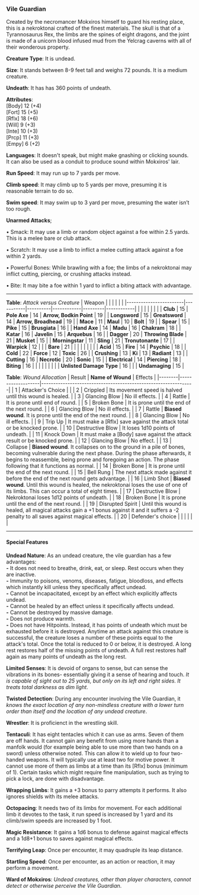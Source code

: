 ### Vile Guardian
Created by the necromancer Mokxiros himself to guard his resting place, this is a nekroktonai crafted of the finest materials. The skull is that of a Tyrannosaurus Rex, the limbs are the spines of eight dragons, and the joint is made of a unicorn blood infused mud from the Yelcrag caverns with all of their wonderous property.

**Creature Type**: It is undead.

**Size**: It stands between 8-9 feet tall and weighs 72 pounds. It is a medium creature.

**Undeath**: It has has 360 points of undeath.

**Attributes**:  
[Body] 12 (+4)  
[Fort] 15 (+5)  
[Rflx] 18 (+6)  
[Will] 9 (+3)  
[Inte] 10 (+3)  
[Prcp] 11 (+3)  
[Empy] 6 (+2)  

**Languages**: It doesn't speak, but might make gnashing or clicking sounds. It can also be used as a conduit to produce sound within Mokxiros' lair.

**Run Speed**: It may run up to 7 yards per move.

**Climb speed**: It may climb up to 5 yards per move, presuming it is reasonable terrain to do so.

**Swim speed**: It may swim up to 3 yard per move, presuming the water isn’t too rough.

**Unarmed Attacks**;

 • Smack: It may use a limb or random object against a foe within 2.5 yards. This is a melee bare or club attack.

 • Scratch: It may use a limb to inflict a melee cutting attack against a foe within 2 yards.

 • Powerful Bones: While brawling with a foe; the limbs of a nekroktonai may inflict cutting, piercing, or crushing attacks instead.

 • Bite: It may bite a foe within 1 yard to inflict a biting attack with advantage.

---------------------

**Table**: *Attack versus Creature*
| Weapon                 |          |            |         |            |         |
|------------------------|-----------|----------|------------|---------|------------|
|                            |        |                    |        |                            |         |
| **Club**                   | 15     | **Pole Axe**       | 14     | **Arrow, Bodkin Point**    | 19    |
| **Longsword**              | 15     | **Greatsword**     | 14     | **Arrow, Broadhead**       | 19    |
| **Mace**                   | 11     | **Maul**           | 10     | **Bolt**                   | 19    |
| **Spear**                  | 15     | **Pike**           | 15     | **Brusgiata**              | 16    |
| **Hand Axe**               | 14     | **Madu**           | 16     | **Chakram**                | 18    |
| **Katar**                  | 16     | **Javelin**        | 15     | **Arquebus**               | 16    |
| **Dagger**                 | 20     | **Throwing Blade** | 21     | **Musket**                 | 15    |
| **Morningstar**            | 11     | **Sling**          | 21     | **Tronutonante**           | 17    |
| **Warpick**                | 12     |                    |        | **Bare**                   | 21    |
|                            |        |                    |        |                            |       |
| **Acid**                   | 15     | **Fire**           | 14     | **Psychic**                | 18    |
| **Cold**                   | 22     | **Force**          | 12     | **Toxic**                  | 26    |
| **Crushing**               | 13     | **Ki**             | 13     | **Radiant**                | 13    |
| **Cutting**                | 16     | **Necrotic**       | 20     | **Sonic**                  | 15    |
| **Electrical**             | 14     | **Piercing**       | 18     | **Biting**                 | 16    |
|                            |        |                    |        |                            |       |
| **Unlisted Damage Type**   | 16     |                    |        | **Undamaging**             | 15    |

**Table**: *Wound Allocation*
| Result | **Name of Wound** | Effects                                                        |
|--------|-------------------|----------------------------------------------------------------|
|   1    | Attacker's Choice |                                                                |
|   2    | Crippled          | Its movement speed is halved until this wound is healed.      |
|   3    | Glancing Blow     | No ill effects. |
|   4    | Rattle            | It is prone until end of round. |
|   5    | Broken Bone       | It is prone until the end of the next round. |
|   6    | Glancing Blow     | No ill effects. |
|   7    | Rattle            | **Biased wound**. It is prone until the end of the next round. |
|   8    | Glancing Blow     | No ill effects.                                     |
|   9    | Trip Up           | It must make a [Rflx] save against the attack total or be knocked prone.                                  |
|   10   | Destructive Blow  | It loses 1d10 points of undeath. |
|   11   | Knock Down        | It must make a [Body] save against the attack result or be knocked prone. |
|   12   | Glancing Blow     | No effect. |
|   13   | Collapse          | **Biased wound**. It collapses on to the ground in a pile of bones, becoming vulnerable during the next phase. During the phase afterwards, it begins to reassemble, being prone and foregoing an action. The phase following that it functions as normal. |
|   14   | Broken Bone       | It is prone until the end of the next round. |
|   15   | Bell Rung         | The next attack made against it before the end of the next round gets advantage.  |
|   16   | Limb Shot         | **Biased wound**. Until this wound is healed, the nekroktonai loses the use of one of its limbs. This can occur a total of eight times. |
|   17   | Destructive Blow  | Nekroktonai loses 1d12 points of undeath. |
|   18   | Broken Bone       | It is prone until the end of the next round. |
|   19   | Disrupted Spirit  | Until this wound is healed, all magical attacks gain a +1 bonus against it and it suffers a -2 penalty to all saves against magical effects. |
|   20   | Defender's choice |                                   |
|        |                                                |                                   |

---------------------

#### Special Features

**Undead Nature**: As an undead creature, the vile guardian has a few advantages:  
**-** It does not need to breathe, drink, eat, or sleep. Rest occurs when they are inactive.  
**-** Immunity to poisons, venoms, diseases, fatigue, bloodloss, and effects which instantly kill unless they specifically affect undead.  
**-** Cannot be incapacitated, except by an effect which explicitly affects undead.  
**-** Cannot be healed by an effect unless it specifically affects undead.  
**-** Cannot be destroyed by massive damage.  
**-** Does not produce warmth.  
**-** Does not have Hitpoints. Instead, it has points of undeath which must be exhausted before it is destroyed. Anytime an attack against this creature is successful, the creature loses a number of these points equal to the attack's total. Once the total is reduced to 0 or below, it is destroyed. A long rest restores half of the missing points of undeath. A full rest restores half again as many points of undeath as the long rest.

**Limited Senses**: It is devoid of organs to sense, but can sense the vibrations in its bones- essentially giving it a sense of hearing and touch. *It is capable of sight out to 25 yards, but only on its left and right sides. It treats total darkness as dim light*.

**Twisted Detection**: During any encounter involving the Vile Guardian, it *knows the exact location of any non-mindless creature with a lower turn order than itself and the location of any undead creature*.

**Wrestler**: It is proficienct in the wrestling skill.

**Tentaculi**: It has eight tentacles which it can use as arms. Seven of them are off hands. It cannot gain any benefit from using more hands than a manfolk would (for example being able to use more than two hands on a sword) unless otherwise noted. This can allow it to wield up to four two-handed weapons. It will typically use at least two for motive power. It cannot use more of them as limbs at a time than its [Rflx] bonus (minimum of 1). Certain tasks which might require fine manipulation, such as trying to pick a lock, are done with disadvantage.

**Wrapping Limbs**: It gains a +3 bonus to parry attempts it performs. It also ignores shields with its melee attacks.

**Octopacing**: It needs two of its limbs for movement. For each additional limb it devotes to the task, it run speed is increased by 1 yard and its climb/swim speeds are increased by 1 foot.

**Magic Resistance**: It gains a 1d6 bonus to defense against magical effects and a 1d8+1 bonus to saves against magical effects.

**Terrifying Leap**: Once per encounter, it may quadruple its leap distance.

**Startling Speed**: Once per encounter, as an action or reaction, it may perform a movement.

**Ward of Mokxiros**: *Undead creatures, other than player characters, cannot detect or otherwise perceive the Vile Guardian*.
